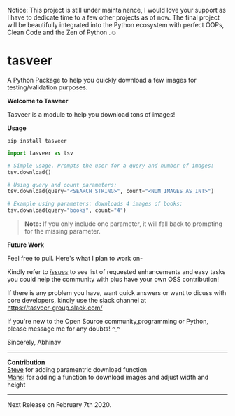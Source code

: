Notice: This project is still under maintainence, I would love your support as I have to dedicate time to a few other projects as of now. The final project will be beautifully integrated into the Python ecosystem with perfect OOPs, Clean Code and the Zen of Python .☺

# tasveer
A Python Package to help you quickly download a few images for testing/validation purposes.

**Welcome to Tasveer**

Tasveer is a module to help you download tons of images!

**Usage**

```
pip install tasveer
```
```python
import tasveer as tsv

# Simple usage. Prompts the user for a query and number of images:
tsv.download()

# Using query and count parameters:
tsv.download(query="<SEARCH_STRING>", count="<NUM_IMAGES_AS_INT>")

# Example using parameters: downloads 4 images of books:
tsv.download(query="books", count="4")
```
>**Note:** If you only include one parameter, it will fall back to prompting for the missing parameter.


**Future Work**

Feel free to pull. Here's what I plan to work on-

Kindly refer to <a href="https://github.com/AbhinavMir/tasveer/issues"><i>issues</i></a> to see list of requested enhancements and easy tasks you could help the community with plus have your own OSS contribution!

If there is any problem you have, want quick answers or want to dicuss with core developers, kindly use the slack channel at <br> https://tasveer-group.slack.com/

If you're new to the Open Source community,programming or Python, please message me for any doubts! ^_^

Sincerely,
Abhinav
<br><hr>
**Contribution**<br>
<a href="https://github.com/steveyackey">Steve</a> for adding paramentric download function<br>
<a href="https://github.com/Mansi145">Mansi</a> for adding a function to download images and adjust width and height
<br><hr>
Next Release on February 7th 2020.
   
